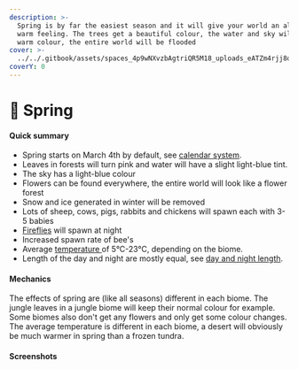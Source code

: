 ```yaml
---
description: >-
  Spring is by far the easiest season and it will give your world an alive and
  warm feeling. The trees get a beautiful colour, the water and sky will get a
  warm colour, the entire world will be flooded
cover: >-
  ../../.gitbook/assets/spaces_4p9wNXvzbAgtriQR5M18_uploads_eATZm4rjj8qjGaRzlWhO_spring.webp
coverY: 0
---
```


# 🌻 Spring

#### Quick summary <a href="#quick-summary" id="quick-summary"></a>

* Spring starts on March 4th by default, see [calendar system](file:///calendar/calendar-system).
* Leaves in forests will turn pink and water will have a slight light-blue tint.
* The sky has a light-blue colour
* Flowers can be found everywhere, the entire world will look like a flower forest
* Snow and ice generated in winter will be removed
* Lots of sheep, cows, pigs, rabbits and chickens will spawn each with 3-5 babies
* ​[Fireflies](file:///seasons/particles#fireflies) will spawn at night
* Increased spawn rate of bee's
* Average [temperature ](file:///temperature/modifiers)of 5°C-23°C, depending on the biome.
* Length of the day and night are mostly equal, see [day and night length](file:///calendar/day-and-night-length).

#### Mechanics <a href="#mechanics" id="mechanics"></a>

The effects of spring are (like all seasons) different in each biome. The jungle leaves in a jungle biome will keep their normal colour for example. Some biomes also don't get any flowers and only get some colour changes. The average temperature is different in each biome, a desert will obviously be much warmer in spring than a frozen tundra.

#### Screenshots <a href="#screenshots" id="screenshots"></a>

<figure><img src="https://2775637040-files.gitbook.io/~/files/v0/b/gitbook-x-prod.appspot.com/o/spaces%2F4p9wNXvzbAgtriQR5M18%2Fuploads%2FeATZm4rjj8qjGaRzlWhO%2Fspring.png?alt=media&#x26;token=27742b4a-d986-4504-a7b5-343abb6e194a" alt=""><figcaption></figcaption></figure>

<figure><img src="https://2775637040-files.gitbook.io/~/files/v0/b/gitbook-x-prod.appspot.com/o/spaces%2F4p9wNXvzbAgtriQR5M18%2Fuploads%2F4FUCoAsO43MwZNIpyO31%2F2022-02-20_17.41.51.png?alt=media&#x26;token=451d530b-a309-40d0-a289-eb12d8b000a4" alt=""><figcaption></figcaption></figure>

<figure><img src="https://2775637040-files.gitbook.io/~/files/v0/b/gitbook-x-prod.appspot.com/o/spaces%2F4p9wNXvzbAgtriQR5M18%2Fuploads%2FDDq3grnFF7q0gj6wdfVi%2F2022-02-20_18.22.34.png?alt=media&#x26;token=b2dd64d1-1c16-40b8-8316-462d2736d8d1" alt=""><figcaption></figcaption></figure>

<figure><img src="https://2775637040-files.gitbook.io/~/files/v0/b/gitbook-x-prod.appspot.com/o/spaces%2F4p9wNXvzbAgtriQR5M18%2Fuploads%2FXXDHxdl3CYa9ievKuT2J%2F2022-02-23_12.22.07.png?alt=media&#x26;token=f55532f1-f429-4464-8eb8-cba4da202710" alt=""><figcaption></figcaption></figure>

<figure><img src="https://2775637040-files.gitbook.io/~/files/v0/b/gitbook-x-prod.appspot.com/o/spaces%2F4p9wNXvzbAgtriQR5M18%2Fuploads%2FFzNAuK0A4g1Qvpk6SaPX%2F2022-02-23_12.24.25.png?alt=media&#x26;token=983f85be-e46a-4aeb-9ff4-d7b3122c0d3f" alt=""><figcaption></figcaption></figure>

<figure><img src="https://2775637040-files.gitbook.io/~/files/v0/b/gitbook-x-prod.appspot.com/o/spaces%2F4p9wNXvzbAgtriQR5M18%2Fuploads%2F1fUco25rwmZ0EWk26dHE%2F2022-02-23_12.25.23.png?alt=media&#x26;token=8ccf9997-6683-4058-ab1c-49eaf0f34a9b" alt=""><figcaption></figcaption></figure>

<figure><img src="https://2775637040-files.gitbook.io/~/files/v0/b/gitbook-x-prod.appspot.com/o/spaces%2F4p9wNXvzbAgtriQR5M18%2Fuploads%2FnrBrHuPVcU6JwcpujiMw%2F2022-02-23_12.25.37.png?alt=media&#x26;token=49b4d3d7-283f-4e11-b542-ecc6a50d5586" alt=""><figcaption></figcaption></figure>
